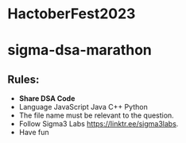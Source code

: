 # HactoberFest2023

# sigma-dsa-marathon

## Rules:
  - **Share DSA Code** 
  - Language JavaScript Java C++ Python
  - The file name must be relevant to the question.  
  - Follow Sigma3 Labs https://linktr.ee/sigma3labs.
  - Have fun
